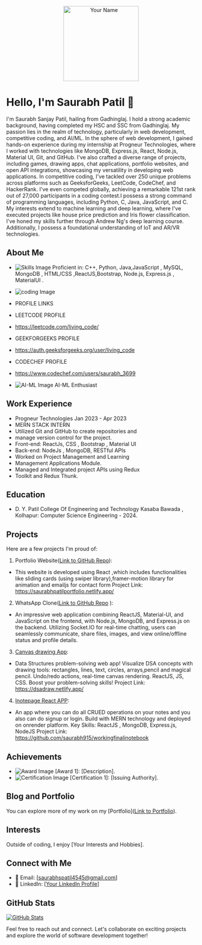 <p align="center">
  <img src="Saurabh_Patil.jpg" alt="Your Name" width="200">
</p>

# Hello, I'm Saurabh Patil 👋

I'm Saurabh Sanjay Patil, hailing from Gadhinglaj. I hold a strong academic background, having completed my HSC and SSC from Gadhinglaj.  My passion lies in the realm of technology, particularly in web development, competitive coding, and AI/ML. In the sphere of web development, I gained hands-on experience during my internship at Progneur Technologies, where I worked with technologies like MongoDB, Express.js, React, Node.js, Material UI, Git, and GitHub. I've also crafted a diverse range of projects, including games, drawing apps, chat applications, portfolio websites, and open
API integrations, showcasing my versatility in developing web applications. In competitive coding, I've tackled over 250 unique problems across platforms such as GeeksforGeeks, LeetCode, CodeChef, and HackerRank. I've even competed globally, achieving a remarkable 121st rank out of 27,000 participants in a coding contest.I possess a strong command of programming languages, including Python, C, Java, JavaScript, and C. My interests extend to machine learning and deep learning, where I've executed projects like house price prediction and Iris flower classification. I've honed my skills further through Andrew Ng's deep learning course. Additionally, I possess a foundational understanding of IoT and AR/VR technologies.

## About Me


- ![Skills Image](MERN_Stack.webp) Proficient in:  C++, Python, Java,JavaScript , MySQL, MongoDB , HTML/CSS ,ReactJS,Bootstrap, Node.js, Express.js , MaterialUI
.
- ![coding Image](coding.png)
- PROFILE LINKS
- LEETCODE PROFILE
- https://leetcode.com/living_code/
- GEEKFORGEEKS PROFILE
- https://auth.geeksforgeeks.org/user/living_code
- CODECHEF PROFILE
- https://www.codechef.com/users/saurabh_3699

- ![AI-ML Image](AI-ML.png) AI-ML Enthusiast

## Work Experience

- Progneur Technologies Jan 2023 - Apr 2023
- MERN STACK INTERN
- Utilized Git and GitHub to create repositories and
- manage version control for the project.
- Front-end: ReactJs, CSS , Bootstrap , Material UI
- Back-end: NodeJs , MongoDB, RESTful APIs
- Worked on Project Management and Learning
- Management Applications Module.
- Managed and Integrated project APIs using Redux
- Toolkit and Redux Thunk.



## Education

-  D. Y. Patil College Of Engineering and Technology Kasaba Bawada , Kolhapur: Computer Science Engineering - 2024.

## Projects

Here are a few projects I'm proud of:

1. Portfolio Website([Link to GitHub Repo](https://github.com/saurabh915/MyPortfolio)):
-   This website is developed using React ,which includes
  functionalities like sliding cards (using swiper
   library),framer-motion library for animation and emailjs
   for contact form
   Project Link:
   https://saurabhpatilportfolio.netlify.app/
2. WhatsApp Clone([Link to GitHub Repo](https://github.com/saurabh915/complete_whatsapp_clone.git) ):
- An impressive web application combining ReactJS,
Material-UI, and JavaScript on the frontend, with
Node.js, MongoDB, and Express.js on the backend.
Utilizing Socket.IO for real-time chatting, users can
seamlessly communicate, share files, images, and view
online/offline status and profile details.


3. [Canvas drawing App](https://dsadraw.netlify.app/):
- Data Structures problem-solving web app! Visualize
DSA concepts with drawing tools: rectangles, lines,
text, circles, arrays,pencil and magical pencil.
Undo/redo actions, real-time canvas rendering.
ReactJS, JS, CSS. Boost your problem-solving skills!
Project Link:
https://dsadraw.netlify.app/

4. [Inotepage React APP](https://shortnote.onrender.com/):
- An app where you can do all CRUED operations on your
notes and you also can do signup or login. Build with
MERN technology and deployed on onrender platform.
Key Skills: ReactJS , MongoDB, Express.js, NodeJS
Project Link:
https://github.com/saurabh915/workingfinalinotebook




## Achievements

- ![Award Image](award.png) [Award 1]: [Description].
- ![Certification Image](certification.png) [Certification 1]: [Issuing Authority].

## Blog and Portfolio

You can explore more of my work on my  [Portfolio]([Link to Portfolio](https://github.com/saurabh915/MyPortfolio)).

## Interests

Outside of coding, I enjoy [Your Interests and Hobbies].

## Connect with Me

- 📧 Email: [saurabhspatil4545@gmail.com]
- 💼 LinkedIn: [[Your LinkedIn Profile](https://www.linkedin.com/in/saurabh-patil-69bb111b5)]

## GitHub Stats

[![GitHub Stats](https://github-readme-stats.vercel.app/api?username=saurabh915)](https://github.com/saurabh915)

Feel free to reach out and connect. Let's collaborate on exciting projects and explore the world of software development together!
